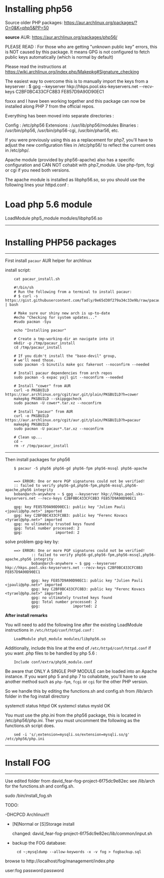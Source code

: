 



# Installing php56

Source older PHP packages: <https://aur.archlinux.org/packages/?O=0&K=php5&PP=50>

**source** AUR: <https://aur.archlinux.org/packages/php56/>

PLEASE READ : For those who are getting "unknown public key" errors, this is NOT caused by this package. It means GPG is not configured to fetch public keys automatically (which is normal by default)

Please read the instructions at
https://wiki.archlinux.org/index.php/Makepkg#Signature_checking

The easiest way to overcome this is to manually import the keys from a keyserver :
$ gpg --keyserver hkp://hkps.pool.sks-keyservers.net --recv-keys C2BF0BC433CFC8B3 FE857D9A90D90EC1

foxxx and I have been working together and this package can now be installed along PHP 7 from the official repos.

Everything has been moved into separate directories :

Config : /etc/php56
Extensions : /usr/lib/php56/modules
Binaries : /usr/bin/php56, /usr/bin/php56-cgi, /usr/bin/phar56, etc.

If you were previously using this as a replacement for php7, you'll have to adjust the new configuration files in /etc/php56/ to reflect the current ones in /etc/php/.

Apache module (provided by php56-apache) also has a specific configuration and CAN NOT cohabit with php7_module. Use php-fpm, fcgi or cgi if you need both versions.

The apache module is installed as libphp56.so, so you should use the following lines your httpd.conf :

# Load php 5.6 module
LoadModule php5_module modules/libphp56.so



*********************************************************************************
# Installing PHP56 packages
*********************************************************************************

First install `pacaur` AUR helper for archlinux

install script:

		cat pacaur_install.sh 
  
		#!/bin/sh
		# Run the following from a terminal to install pacaur:
		# $ curl -s https://gist.githubusercontent.com/Tadly/0e65d30f279a34c33e9b/raw/pacaur_install.sh | bash

		# Make sure our shiny new arch is up-to-date
		#echo "Checking for system updates..."
		#sudo pacman -Syu

		echo "Installing pacaur"

		# Create a tmp-working-dir an navigate into it
		mkdir -p /tmp/pacaur_install
		cd /tmp/pacaur_install

		# If you didn't install the "base-devil" group,
		# we'll need those.
		sudo pacman -S binutils make gcc fakeroot --noconfirm --needed

		# Install pacaur dependencies from arch repos
		sudo pacman -S expac yajl git --noconfirm --needed

		# Install "cower" from AUR
		curl -o PKGBUILD https://aur.archlinux.org/cgit/aur.git/plain/PKGBUILD?h=cower
		makepkg PKGBUILD --skippgpcheck
		sudo pacman -U cower*.tar.xz --noconfirm

		# Install "pacaur" from AUR
		curl -o PKGBUILD https://aur.archlinux.org/cgit/aur.git/plain/PKGBUILD?h=pacaur
		makepkg PKGBUILD
		sudo pacman -U pacaur*.tar.xz --noconfirm

		# Clean up...
		cd ~
		rm -r /tmp/pacaur_install

*********************************************************************************
Then install packages for php56

		$ pacaur -S php56 php56-gd php56-fpm php56-mssql php56-apache


		==> ERROR: One or more PGP signatures could not be verified!
		:: failed to verify php56-gd,php56-fpm,php56-mssql,php56-apache,php56 integrity
		boban@arch-anywhere ~ $ gpg --keyserver hkp://hkps.pool.sks-keyservers.net --recv-keys C2BF0BC433CFC8B3 FE857D9A90D90EC1

		gpg: key FE857D9A90D90EC1: public key "Julien Pauli <jpauli@php.net>" imported
		gpg: key C2BF0BC433CFC8B3: public key "Ferenc Kovacs <tyrael@php.net>" imported
		gpg: no ultimately trusted keys found
		gpg: Total number processed: 2
		gpg:               imported: 2


solve problem gpg-key by:

		==> ERROR: One or more PGP signatures could not be verified!
				:: failed to verify php56-gd,php56-fpm,php56-mssql,php56-apache,php56 integrity
				boban@arch-anywhere ~ $ gpg --keyserver hkp://hkps.pool.sks-keyservers.net --recv-keys C2BF0BC433CFC8B3 FE857D9A90D90EC1

				gpg: key FE857D9A90D90EC1: public key "Julien Pauli <jpauli@php.net>" imported
				gpg: key C2BF0BC433CFC8B3: public key "Ferenc Kovacs <tyrael@php.net>" imported
				gpg: no ultimately trusted keys found
				gpg: Total number processed: 2
				gpg:               imported: 2


**After install remarks**

You will need to add the following line after the existing LoadModule instructions in `/etc/httpd/conf/httpd.conf` :
	
		LoadModule php5_module modules/libphp56.so

Additionally, include this line at the end of `/etc/httpd/conf/httpd.conf` if you want .php files to be handled by php 5.6 :

		Include conf/extra/php56_module.conf

Be aware that ONLY A SINGLE PHP MODULE can be loaded into an Apache instance.
If you want php 5 and php 7 to cohabitate, you'll have to use another method such as `php-fpm`, `fcgi` or `cgi` for the other PHP version.



So we handle this by editing the functions.sh and config.sh from /lib/arch folder in the fog install directory

systemctl status httpd OK
systemcl status mysld OK

You must use the php.ini from the php56 package, this is located in /etc/php56/php.ini.
Ther you must uncomment the following as the functions.sh script does.

		sed -i 's/;extension=mysqli.so/extension=mysqli.so/g' /etc/php56/php.ini	



*********************************************************************************
# Install FOG
*********************************************************************************


Use edited folder from david_fear-fog-project-6f75dc9e82ec
see /lib/arch for the functions.sh and config.sh. 

sudo /bin/install_fog.sh

TODO:

-DHCPCD Archlinux!!!

- [N]Normal or [S]Storage install

	changed: david_fear-fog-project-6f75dc9e82ec/lib/common/input.sh

- backup the FOG database:

		cd ~;mysqldump --allow-keywords -x -v fog > fogbackup.sql

browse to http://localhost/fog/management/index.php

user:fog
password:password





